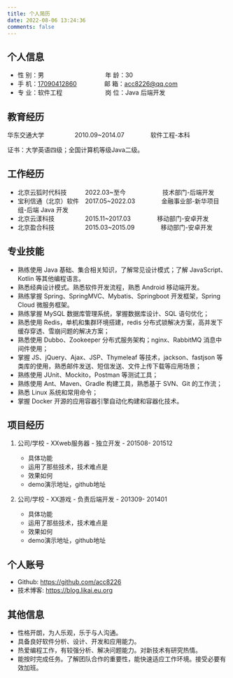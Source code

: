 ```yaml
---
title: 个人简历
date: 2022-08-06 13:24:36
comments: false
---
```


## 个人信息

* 性 别：男&emsp;&emsp;&emsp;&emsp;&emsp;&emsp;&emsp;&emsp;&emsp;&emsp;年 龄：30
* 手 机：[17090412860](tel:17090412860)&emsp;&emsp;&emsp;&ensp;&emsp;邮 箱：[acc8226@qq.com](mailto:acc8226@qq.com)
* 专 业：软件工程&emsp;&emsp;&emsp;&emsp;&emsp;&emsp;&emsp;岗 位：Java 后端开发

## 教育经历

华东交通大学&emsp;&emsp;&emsp;&emsp;&emsp;2010.09~2014.07&emsp;&emsp;&emsp;&emsp; 软件工程-本科

证书：大学英语四级；全国计算机等级Java二级。

## 工作经历

* 北京云狐时代科技&emsp;&emsp;&emsp;2022.03~至今&emsp;&emsp;&emsp;&emsp;&emsp;&emsp;技术部门-后端开发
* 宝利信通（北京）软件&emsp;2017.05~2022.03&emsp;&emsp;&emsp;&emsp; 金融事业部-新华项目组-后端 Java 开发
* 北京云漾科技&emsp;&emsp;&emsp;&emsp;&emsp;2015.11~2017.03&emsp;&emsp;&emsp;&emsp; 移动部门-安卓开发
* 北京盈合科技&emsp;&emsp;&emsp;&emsp;&emsp;2015.03~2015.09&emsp;&emsp;&emsp;&emsp; 移动部门-安卓开发

## 专业技能

* 熟练使用 Java 基础、集合相关知识，了解常见设计模式；了解 JavaScript、Kotlin 等其他编程语言。
* 熟悉经典设计模式。熟悉软件开发流程，熟悉 Android 移动端开发。
* 熟练掌握 Spring、SpringMVC、Mybatis、Springboot 开发框架，Spring Cloud 微服务框架。
* 熟练掌握 MySQL 数据库管理系统，掌握数据库设计、SQL 语句优化；
* 熟悉使用 Redis，单机和集群环境搭建，redis 分布式锁解决方案，高并发下缓存穿透、雪崩问题的解决方案；
* 熟悉使用 Dubbo、Zookeeper 分布式服务架构；nginx、RabbitMQ 消息中间件使用；
* 掌握 JS、jQuery、Ajax、JSP、Thymeleaf 等技术，jackson、fastjson 等类库的使用，熟悉邮件发送、短信发送、文件上传下载等应用场景；
* 熟练使用 JUnit、Mockito，Postman 等测试工具；
* 熟练使用 Ant、Maven、Gradle 构建工具，熟悉基于 SVN、Git 的工作流；
* 熟悉 Linux 系统和常用命令；
* 掌握 Docker 开源的应用容器引擎自动化构建和容器化技术。

## 项目经历

1. 公司/学校 - XXweb服务器 - 独立开发 - 201508- 201512
    * 具体功能
    * 运用了那些技术，技术难点是
    * 效果如何
    * demo演示地址，github地址

2. 公司/学校 - XX游戏 - 负责后端开发 - 201309- 201401
    * 具体功能
    * 运用了那些技术，技术难点是
    * 效果如何
    * demo演示地址，github地址

## 个人账号

* Github: <https://github.com/acc8226>
* 技术博客: <https://blog.likai.eu.org>

## 其他信息

* 性格开朗，为人乐观，乐于与人沟通。
* 具备良好软件分析、设计、开发和应用能力。
* 热爱编程工作，有较强分析、解决问题能力。对新技术有研究热情。
* 能按时完成任务。了解团队合作的重要性，能快速适应工作环境。接受必要有效加班。
